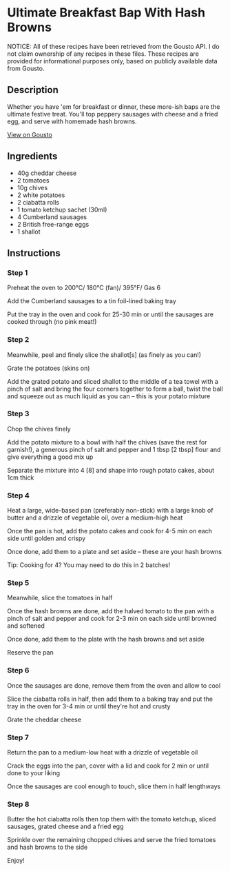 # Ultimate Breakfast Bap With Hash Browns

NOTICE: All of these recipes have been retrieved from the Gousto API. I do not claim ownership of any recipes in these files. These recipes are provided for informational purposes only, based on publicly available data from Gousto.

## Description

Whether you have 'em for breakfast or dinner, these more-ish baps are the ultimate festive treat. You'll top peppery sausages with cheese and a fried egg, and serve with homemade hash browns.

[View on Gousto](https://www.gousto.co.uk/recipes/cookbook/ultimate-breakfast-bap-with-hash-browns)

## Ingredients

- 40g cheddar cheese
- 2 tomatoes
- 10g chives
- 2 white potatoes
- 2 ciabatta rolls
- 1 tomato ketchup sachet (30ml)
- 4 Cumberland sausages
- 2 British free-range eggs
- 1 shallot

## Instructions


### Step 1

Preheat the oven to 200°C/ 180°C (fan)/ 395°F/ Gas 6

Add the Cumberland sausages to a tin foil-lined baking tray

Put the tray in the oven and cook for 25-30 min or until the sausages are cooked through (no pink meat!)


### Step 2

Meanwhile, peel and finely slice the shallot<span class="text-danger">[s] </span>(as finely as you can!)

Grate the potatoes (skins on)

Add the grated potato and sliced shallot to the middle of a tea towel with a pinch of salt and bring the four corners together to form a ball, twist the ball and squeeze out as much liquid as you can – this is your potato mixture


### Step 3

Chop the chives finely

Add the potato mixture to a bowl with half the chives (save the rest for garnish!), a generous pinch of salt and pepper and 1 tbsp <span class="text-danger">[2 tbsp]</span> flour and give everything a good mix up

Separate the mixture into 4 <span class="text-danger">[8]</span> and shape into rough potato cakes, about 1cm thick


### Step 4

Heat a large, wide-based pan (preferably non-stick) with a large knob of butter and a drizzle of vegetable oil, over a medium-high heat

Once the pan is hot, add the potato cakes and cook for 4-5 min on each side until golden and crispy

Once done, add them to a plate and set aside – these are your hash browns

Tip: Cooking for 4? You may need to do this in 2 batches!


### Step 5

Meanwhile, slice the tomatoes in half

Once the hash browns are done, add the halved tomato to the pan with a pinch of salt and pepper and cook for 2-3 min on each side until browned and softened

Once done, add them to the plate with the hash browns and set aside

Reserve the pan


### Step 6

Once the sausages are done, remove them from the oven and allow to cool

Slice the ciabatta rolls in half, then add them to a baking tray and put the tray in the oven for 3-4 min or until they're hot and crusty

Grate the cheddar cheese


### Step 7

Return the pan to a medium-low heat with a drizzle of vegetable oil

Crack the eggs into the pan, cover with a lid and cook for 2 min or until done to your liking

Once the sausages are cool enough to touch, slice them in half lengthways

### Step 8

Butter the hot ciabatta rolls then top them with the tomato ketchup, sliced sausages, grated cheese and a fried egg

Sprinkle over the remaining chopped chives and serve the fried tomatoes and hash browns to the side

Enjoy!

